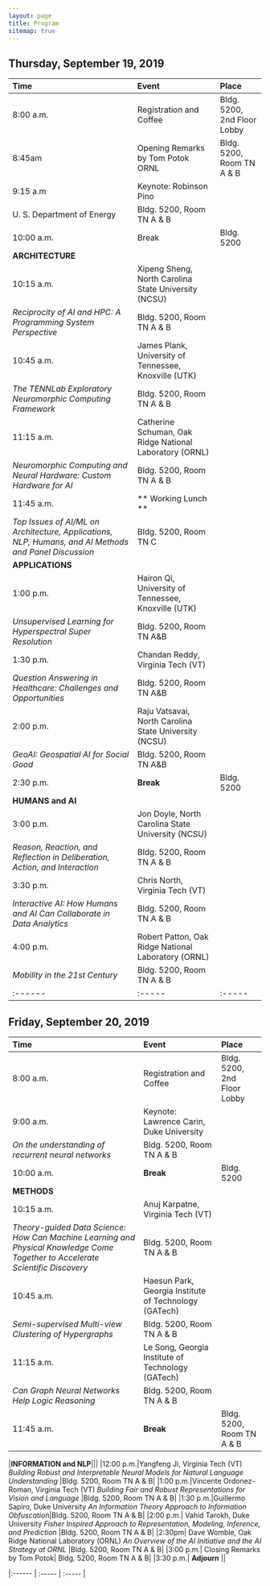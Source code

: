 ```yaml
---
layout: page
title: Program
sitemap: true
---
```

## Thursday, September 19, 2019

|Time    | Event    | Place  |
|:------  | :-----     | :----- |
|8:00 a.m. | Registration and Coffee |	Bldg. 5200, 2nd Floor Lobby |
|8:45am | Opening Remarks by Tom Potok ORNL | Bldg. 5200, Room TN A & B |
|9:15 a.m |	Keynote:  Robinson Pino
U. S. Department of Energy  | Bldg. 5200, Room TN A & B |
| 10:00 a.m.| Break |	Bldg. 5200 |
|**ARCHITECTURE**|||
| 10:15 a.m.| Xipeng Sheng, North Carolina State University (NCSU)
_Reciprocity of AI and HPC:  A Programming System Perspective_ | Bldg. 5200, Room TN A & B |
| 10:45 a.m. | James Plank, University of Tennessee, Knoxville (UTK) 
*The TENNLab Exploratory Neuromorphic Computing Framework* | Bldg. 5200, Room TN A & B |
| 11:15 a.m. | Catherine Schuman, Oak Ridge National Laboratory (ORNL) 
*Neuromorphic Computing and Neural Hardware: Custom Hardware for AI* | Bldg. 5200, Room TN A & B | 
| 11:45 a.m. | ** Working Lunch ** 
*Top Issues of AI/ML on Architecture, Applications, NLP, Humans, and AI Methods and Panel Discussion* | Bldg. 5200, Room TN C |
|**APPLICATIONS**|||
|1:00 p.m.| Hairon Qi, University of Tennessee, Knoxville (UTK)|
*Unsupervised Learning for Hyperspectral Super Resolution* |Bldg. 5200, Room TN A&B|
|1:30 p.m.|Chandan Reddy, Virginia Tech (VT)|
*Question Answering in Healthcare:  Challenges and Opportunities* | Bldg. 5200, Room TN A&B|
|2:00 p.m.|Raju Vatsavai, North Carolina State University (NCSU)|
*GeoAI:  Geospatial AI for Social Good* |Bldg. 5200, Room TN A&B
|2:30 p.m.|	**Break**	| Bldg. 5200 |
|**HUMANS and AI**|||
|3:00 p.m.| Jon Doyle, North Carolina State University (NCSU) |
*Reason, Reaction, and Reflection in Deliberation, Action, and Interaction* |Bldg. 5200, Room TN A & B|
|3:30 p.m.| Chris North, Virginia Tech (VT)|
*Interactive AI:  How Humans and AI Can Collaborate in Data Analytics*|Bldg. 5200, Room TN A & B|
|4:00 p.m.|Robert Patton, Oak Ridge National Laboratory (ORNL)|
*Mobility in the 21st Century* |Bldg. 5200, Room TN A & B|
|:------  | :-----     | :----- |

## Friday, September 20, 2019

|Time    | Event    | Place  |
|:------  | :-----     | :----- |
|8:00 a.m.| Registration and Coffee | Bldg. 5200, 2nd Floor Lobby| 
|9:00 a.m. | Keynote:  Lawrence Carin, Duke University  
*On the understanding of recurrent neural networks*|Bldg. 5200, Room TN A & B|
|10:00 a.m.| **Break**	|Bldg. 5200|
|**METHODS**|||
|10:15 a.m.|Anuj Karpatne, Virginia Tech (VT)
*Theory-guided Data Science:  How Can Machine Learning and Physical Knowledge Come Together to Accelerate Scientific Discovery* |Bldg. 5200, Room TN A & B|
|10:45 a.m.|Haesun Park, Georgia Institute of Technology (GATech)
*Semi-supervised Multi-view Clustering of Hypergraphs* |Bldg. 5200, Room TN A & B|
|11:15 a.m.| Le Song, Georgia Institute of Technology (GATech)
*Can Graph Neural Networks Help Logic Reasoning*|Bldg. 5200, Room TN A & B|
|11:45 a.m.| **Break**	|Bldg. 5200, Room TN A & B|

|**INFORMATION and NLP**|||
|12:00 p.m.|Yangfeng Ji, Virginia Tech (VT)
*Building Robust and Interpretable Neural Models for Natural Language Understanding* |Bldg. 5200, Room TN A & B|
|1:00 p.m.|Vincente Ordonez-Roman, Virginia Tech (VT)
*Building Fair and Robust Representations for Vision and Language* |Bldg. 5200, Room TN A & B|
|1:30 p.m.|Guillermo Sapiro, Duke University
*An Information Theory Approach to Information Obfuscation*|Bldg. 5200, Room TN A & B|
|2:00 p.m.| Vahid Tarokh, Duke University 
*Fisher Inspired Approach to Representation, Modeling, Inference, and Prediction* |Bldg. 5200, Room TN A & B|
|2:30pm| Dave Womble, Oak Ridge National Laboratory (ORNL)
*An Overview of the AI Initiative and the AI Strategy at ORNL* |Bldg. 5200, Room TN A & B|
|3:00 p.m.| Closing Remarks by Tom Potok| Bldg. 5200, Room TN A & B|
|3:30 p.m.| **Adjourn** ||







|:------  | :-----     | :----- |





